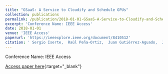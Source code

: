 ```yaml
---
title: "GSaaS: A Service to Cloudify and Schedule GPUs"
collection: publications
permalink: /publication/2018-01-01-GSaaS-A-Service-to-Cloudify-and-Schedule-GPUs
excerpt: 'Conference Name: IEEE Access'
date: 2018-01-01
venue: 'IEEE Access'
paperurl: 'https://ieeexplore.ieee.org/document/8410512'
citation: ' Sergio Iserte,  Raúl Peña-Ortiz,  Juan Gutiérrez-Aguado,  Jose Claver,  Rafael Mayo, &quot;GSaaS: A Service to Cloudify and Schedule GPUs.&quot; IEEE Access, 2018.'
---
```

Conference Name: IEEE Access

[Access paper here](https://ieeexplore.ieee.org/document/8410512){:target="_blank"}
